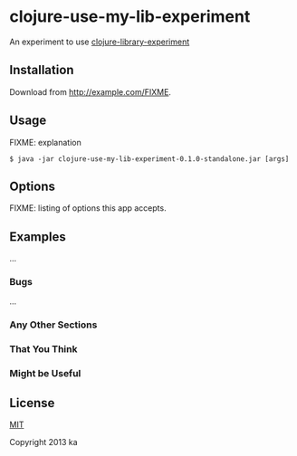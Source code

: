 # clojure-use-my-lib-experiment

An experiment to use [clojure-library-experiment](https://github.com/kaosf/clojure-library-experiment)

## Installation

Download from http://example.com/FIXME.

## Usage

FIXME: explanation

    $ java -jar clojure-use-my-lib-experiment-0.1.0-standalone.jar [args]

## Options

FIXME: listing of options this app accepts.

## Examples

...

### Bugs

...

### Any Other Sections
### That You Think
### Might be Useful

## License

[MIT](http://opensource.org/licenses/MIT)

Copyright 2013 ka
